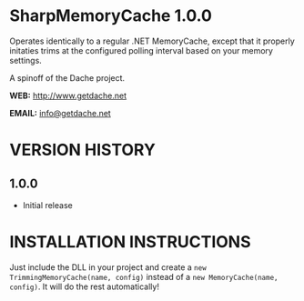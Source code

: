 SharpMemoryCache 1.0.0
===========


Operates identically to a regular .NET MemoryCache, except that it properly initaties trims at the configured polling interval based on your memory settings.

A spinoff of the Dache project.

**WEB:**   http://www.getdache.net

**EMAIL:** info@getdache.net


VERSION HISTORY
============================================


1.0.0
------------------

- Initial release


INSTALLATION INSTRUCTIONS
============================================


Just include the DLL in your project and create a `new TrimmingMemoryCache(name, config)` instead of a `new MemoryCache(name, config)`. It will do the rest automatically!